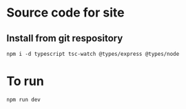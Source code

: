# Source code for site

## Install from git respository

```
npm i -d typescript tsc-watch @types/express @types/node
```

# To run
```
npm run dev
```
